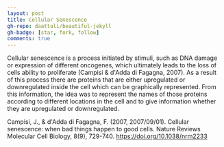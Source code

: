 ```yaml
---
layout: post
title: Cellular Senescence
gh-repo: daattali/beautiful-jekyll
gh-badge: [star, fork, follow]
comments: true
---
```


Cellular senescence is a process initiated by stimuli, such as DNA damage or expression of different oncogenes, which ultimately leads to the loss of cells ability to proliferate (Campisi & d'Adda di Fagagna, 2007). As a result of this process there are proteins that are either upregulated or downregulated inside the cell which can be graphically represented. From this information, the idea was to represent the names of those proteins according to different locations in the cell and to give information whether they are upregulated or downregulated. 

Campisi, J., & d'Adda di Fagagna, F. (2007, 2007/09/01). Cellular senescence: when bad things happen to good cells. Nature Reviews Molecular Cell Biology, 8(9), 729-740. https://doi.org/10.1038/nrm2233 
